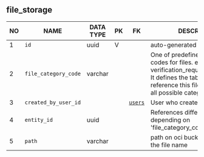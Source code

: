 file_storage
----------------------------


NO | NAME | DATA TYPE | PK | FK | DESCRIPTION  | COMMENTS          
---|------|-----------|----|----|--------------|----------
1|`id` | uuid | V |  | auto-generated
2|`file_category_code` | varchar |  |  | One of predefined category codes for files. e.g. verification_request_employment. It defines the table and field that reference this file. TODO: define all possible category codes.
3|`created_by_user_id` |  |  | [`users`](users.md) | User who created the file
4|`entity_id` | uuid |  |  | References different tables depending on 'file_category_code' field.
5|`path` | varchar |  |  | path on oci bucket not including the file name
